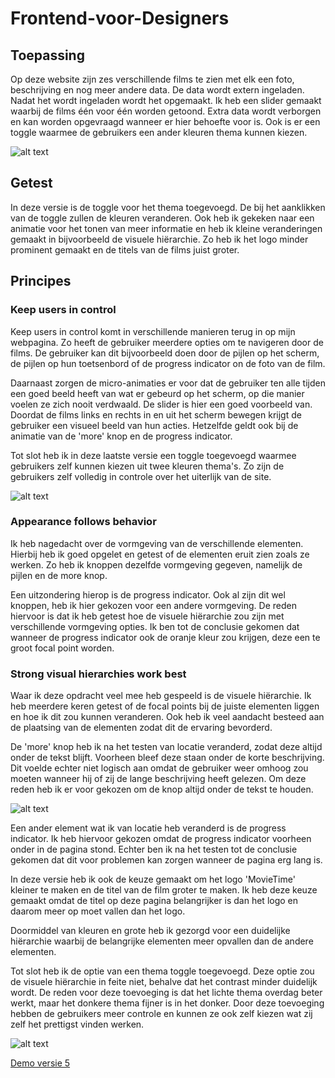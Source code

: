 # Frontend-voor-Designers

## Toepassing
Op deze website zijn zes verschillende films te zien met elk een foto, beschrijving en nog meer andere data. De data wordt extern ingeladen. Nadat het wordt ingeladen wordt het opgemaakt. Ik heb een slider gemaakt waarbij de films één voor één worden getoond. Extra data wordt verborgen en kan worden opgevraagd wanneer er hier behoefte voor is. Ook is er een toggle waarmee de gebruikers een ander kleuren thema kunnen kiezen.

![alt text](https://github.com/BrianJakobs/frontendvoordesigners/blob/master/opdracht3/v5/assets/images/scherm1.png "Licht Thema")

## Getest
In deze versie is de toggle voor het thema toegevoegd. De bij het aanklikken van de toggle zullen de kleuren veranderen. Ook heb ik gekeken naar een animatie voor het tonen van meer informatie en heb ik kleine veranderingen gemaakt in bijvoorbeeld de visuele hiërarchie. Zo heb ik het logo minder prominent gemaakt en de titels van de films juist groter.

## Principes
### Keep users in control
Keep users in control komt in verschillende manieren terug in op mijn webpagina. Zo heeft de gebruiker meerdere opties om te navigeren door de films. De gebruiker kan dit bijvoorbeeld doen door de pijlen op het scherm, de pijlen op hun toetsenbord of de progress indicator on de foto van de film.

Daarnaast zorgen de micro-animaties er voor dat de gebruiker ten alle tijden een goed beeld heeft van wat er gebeurd op het scherm, op die manier voelen ze zich nooit verdwaald. De slider is hier een goed voorbeeld van. Doordat de films links en rechts in en uit het scherm bewegen krijgt de gebruiker een visueel beeld van hun acties. Hetzelfde geldt ook bij de animatie van de 'more' knop en de progress indicator.

Tot slot heb ik in deze laatste versie een toggle toegevoegd waarmee gebruikers zelf kunnen kiezen uit twee kleuren thema's. Zo zijn de gebruikers zelf volledig in controle over het uiterlijk van de site.

![alt text](https://github.com/BrianJakobs/frontendvoordesigners/blob/master/opdracht3/v5/assets/images/scherm3.png "Donker Thema")

### Appearance follows behavior
Ik heb nagedacht over de vormgeving van de verschillende elementen. Hierbij heb ik goed opgelet en getest of de elementen eruit zien zoals ze werken. Zo heb ik knoppen dezelfde vormgeving gegeven, namelijk de pijlen en de more knop.

Een uitzondering hierop is de progress indicator. Ook al zijn dit wel knoppen, heb ik hier gekozen voor een andere vormgeving. De reden hiervoor is dat ik heb getest hoe de visuele hiërarchie zou zijn met verschillende vormgeving  opties. Ik ben tot de conclusie gekomen dat wanneer de progress indicator ook de oranje kleur zou krijgen, deze een te groot focal point worden. 

### Strong visual hierarchies work best
Waar ik deze opdracht veel mee heb gespeeld is de visuele hiërarchie. Ik heb meerdere keren getest of de focal points bij de juiste elementen liggen en hoe ik dit zou kunnen veranderen. Ook heb ik veel aandacht besteed aan de plaatsing  van de elementen zodat dit de ervaring bevorderd.

De 'more' knop heb ik na het testen van locatie veranderd, zodat deze altijd onder de tekst blijft. Voorheen bleef deze staan onder de korte beschrijving. Dit voelde echter niet logisch aan omdat de gebruiker weer omhoog zou moeten wanneer hij of zij de lange beschrijving heeft gelezen. Om deze reden heb ik er voor gekozen om de knop altijd onder de tekst te houden.

![alt text](https://github.com/BrianJakobs/frontendvoordesigners/blob/master/opdracht3/v5/assets/images/scherm2.png "Licht Thema meer info")

Een ander element wat ik van locatie heb veranderd is de progress indicator. Ik heb hiervoor gekozen omdat de progress indicator voorheen onder in de pagina stond. Echter ben ik na het testen  tot de conclusie gekomen dat dit voor problemen kan zorgen wanneer de pagina erg lang is.

In deze versie heb ik ook de keuze gemaakt om het logo 'MovieTime' kleiner te maken en de titel van de film groter te maken. Ik heb deze keuze gemaakt omdat de titel op deze pagina belangrijker is dan het logo en daarom meer op moet vallen dan het logo.

Doormiddel van kleuren en grote heb ik gezorgd voor een duidelijke hiërarchie waarbij de belangrijke elementen meer opvallen dan de andere elementen.

Tot slot heb ik de optie van een thema toggle toegevoegd. Deze optie zou de visuele hiërarchie in feite niet, behalve dat het contrast minder duidelijk wordt. De reden voor deze toevoeging is dat het lichte thema overdag beter werkt, maar het donkere thema fijner is in het donker. Door deze toevoeging hebben de gebruikers meer controle en kunnen ze ook zelf kiezen wat zij zelf het prettigst vinden werken.

![alt text](https://github.com/BrianJakobs/frontendvoordesigners/blob/master/opdracht3/v5/assets/images/scherm4.png "Donker Thema meer info")

[Demo versie 5](https://BrianJakobs.github.io/frontendvoordesigners/opdracht3/v5/)
